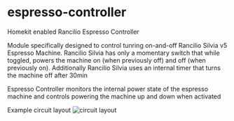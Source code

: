 # espresso-controller
Homekit enabled Rancilio Espresso Controller

Module specifically designed to control tunring on-and-off Rancilio Silvia v5 Espresso Machine.
Rancilio Silvia has only a momentary switch that while toggled, powers the machine on (when previously off) and off (when previously on).
Additionally Rancilio Silvia uses an internal timer that turns the machine off after 30min

Espresso Controller monitors the internal power state of the espresso machine and controls powering the machine up and down when activated

Example circuit layout
![circuit layout](https://github.com/stellarshenson/espresso-controller/blob/master/projects/espresso_switch/fritzing/espresso_switch_bb.png)
